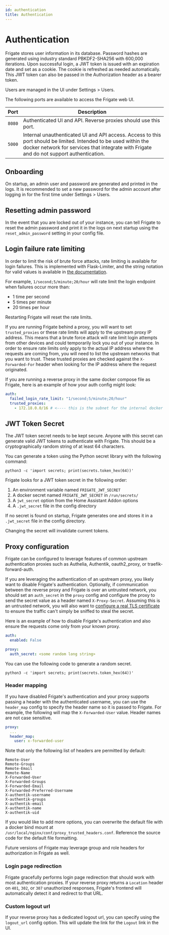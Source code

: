 ```yaml
---
id: authentication
title: Authentication
---
```


# Authentication

Frigate stores user information in its database. Password hashes are generated using industry standard PBKDF2-SHA256 with 600,000 iterations. Upon successful login, a JWT token is issued with an expiration date and set as a cookie. The cookie is refreshed as needed automatically. This JWT token can also be passed in the Authorization header as a bearer token.

Users are managed in the UI under Settings > Users.

The following ports are available to access the Frigate web UI.

| Port   | Description                                                                                                                                                                                                  |
| ------ | ------------------------------------------------------------------------------------------------------------------------------------------------------------------------------------------------------------ |
| `8080` | Authenticated UI and API. Reverse proxies should use this port.                                                                                                                                              |
| `5000` | Internal unauthenticated UI and API access. Access to this port should be limited. Intended to be used within the docker network for services that integrate with Frigate and do not support authentication. |

## Onboarding

On startup, an admin user and password are generated and printed in the logs. It is recommended to set a new password for the admin account after logging in for the first time under Settings > Users.

## Resetting admin password

In the event that you are locked out of your instance, you can tell Frigate to reset the admin password and print it in the logs on next startup using the `reset_admin_password` setting in your config file.

## Login failure rate limiting

In order to limit the risk of brute force attacks, rate limiting is available for login failures. This is implemented with Flask-Limiter, and the string notation for valid values is available in [the documentation](https://flask-limiter.readthedocs.io/en/stable/configuration.html#rate-limit-string-notation).

For example, `1/second;5/minute;20/hour` will rate limit the login endpoint when failures occur more than:

- 1 time per second
- 5 times per minute
- 20 times per hour

Restarting Frigate will reset the rate limits.

If you are running Frigate behind a proxy, you will want to set `trusted_proxies` or these rate limits will apply to the upstream proxy IP address. This means that a brute force attack will rate limit login attempts from other devices and could temporarily lock you out of your instance. In order to ensure rate limits only apply to the actual IP address where the requests are coming from, you will need to list the upstream networks that you want to trust. These trusted proxies are checked against the `X-Forwarded-For` header when looking for the IP address where the request originated.

If you are running a reverse proxy in the same docker compose file as Frigate, here is an example of how your auth config might look:

```yaml
auth:
  failed_login_rate_limit: "1/second;5/minute;20/hour"
  trusted_proxies:
    - 172.18.0.0/16 # <---- this is the subnet for the internal docker compose network
```

## JWT Token Secret

The JWT token secret needs to be kept secure. Anyone with this secret can generate valid JWT tokens to authenticate with Frigate. This should be a cryptographically random string of at least 64 characters.

You can generate a token using the Python secret library with the following command:

```shell
python3 -c 'import secrets; print(secrets.token_hex(64))'
```

Frigate looks for a JWT token secret in the following order:

1. An environment variable named `FRIGATE_JWT_SECRET`
2. A docker secret named `FRIGATE_JWT_SECRET` in `/run/secrets/`
3. A `jwt_secret` option from the Home Assistant Addon options
4. A `.jwt_secret` file in the config directory

If no secret is found on startup, Frigate generates one and stores it in a `.jwt_secret` file in the config directory.

Changing the secret will invalidate current tokens.

## Proxy configuration

Frigate can be configured to leverage features of common upstream authentication proxies such as Authelia, Authentik, oauth2_proxy, or traefik-forward-auth.

If you are leveraging the authentication of an upstream proxy, you likely want to disable Frigate's authentication. Optionally, if communication between the reverse proxy and Frigate is over an untrusted network, you should set an `auth_secret` in the `proxy` config and configure the proxy to send the secret value as a header named `X-Proxy-Secret`. Assuming this is an untrusted network, you will also want to [configure a real TLS certificate](tls.md) to ensure the traffic can't simply be sniffed to steal the secret.

Here is an example of how to disable Frigate's authentication and also ensure the requests come only from your known proxy.

```yaml
auth:
  enabled: False

proxy:
  auth_secret: <some random long string>
```

You can use the following code to generate a random secret.

```shell
python3 -c 'import secrets; print(secrets.token_hex(64))'
```

### Header mapping

If you have disabled Frigate's authentication and your proxy supports passing a header with the authenticated username, you can use the `header_map` config to specify the header name so it is passed to Frigate. For example, the following will map the `X-Forwarded-User` value. Header names are not case sensitive.

```yaml
proxy:
  ...
  header_map:
    user: x-forwarded-user
```

Note that only the following list of headers are permitted by default:

```
Remote-User
Remote-Groups
Remote-Email
Remote-Name
X-Forwarded-User
X-Forwarded-Groups
X-Forwarded-Email
X-Forwarded-Preferred-Username
X-authentik-username
X-authentik-groups
X-authentik-email
X-authentik-name
X-authentik-uid
```

If you would like to add more options, you can overwrite the default file with a docker bind mount at `/usr/local/nginx/conf/proxy_trusted_headers.conf`. Reference the source code for the default file formatting.

Future versions of Frigate may leverage group and role headers for authorization in Frigate as well.

### Login page redirection

Frigate gracefully performs login page redirection that should work with most authentication proxies. If your reverse proxy returns a `Location` header on `401`, `302`, or `307` unauthorized responses, Frigate's frontend will automatically detect it and redirect to that URL.

### Custom logout url

If your reverse proxy has a dedicated logout url, you can specify using the `logout_url` config option. This will update the link for the `Logout` link in the UI.
